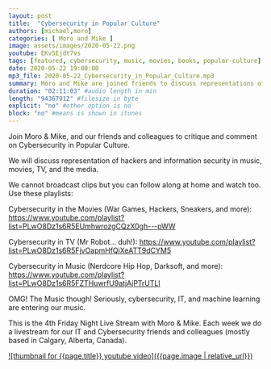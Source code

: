 ```yaml
---
layout: post
title:  "Cybersecurity in Popular Culture"
authors: [michael,moro]
categories: [ Moro and Mike ]
image: assets/images/2020-05-22.png
youtube: EKv5Ejdt7vs
tags: [featured, cybersecurity, music, movies, books, popular-culture]
date: 2020-05-22 19:00:00
mp3_file: 2020-05-22_Cybersecurity_in_Popular_Culture.mp3
summary: Moro and Mike are joined friends to discuss representations of cybersecurity in popular culture including music, books, news, and movies.
duration: "02:11:03" #audio length in min
length: "94367912" #filesize in byte
explicit: "no" #other option is no
block: "no" #means is shown in itunes
---
```

Join Moro & Mike, and our friends and colleagues to critique and comment on Cybersecurity in Popular Culture. 

We will discuss representation of hackers and information security in music, movies, TV, and the media. 

We cannot broadcast clips but you can follow along at home and watch too. Use these playlists:

Cybersecurity in the Movies (War Games, Hackers, Sneakers, and more):
    <https://www.youtube.com/playlist?list=PLwO8Dz1s6R5EUmhwrozgCQzX0gh---pWW>

Cybersecurity in TV (Mr Robot... duh!):
    <https://www.youtube.com/playlist?list=PLwO8Dz1s6R5FjvOapmHfQjXeATT9dCYM5>

Cybersecurity in Music (Nerdcore Hip Hop, Darksoft, and more):
    <https://www.youtube.com/playlist?list=PLwO8Dz1s6R5FZTHuwrfU9atjAjPTrUTLl>

OMG! The Music though! Seriously, cybersecurity, IT, and machine learning are entering our music.

This is the 4th Friday Night Live Stream with Moro & Mike. Each week we do a livestream for our IT and Cybersecurity friends and colleagues (mostly based in Calgary, Alberta, Canada).

[![thumbnail for {{page.title}} youtube video]({{page.image | relative_url}})](https://youtu.be/{{page.youtube}} "{{page.title}}")
